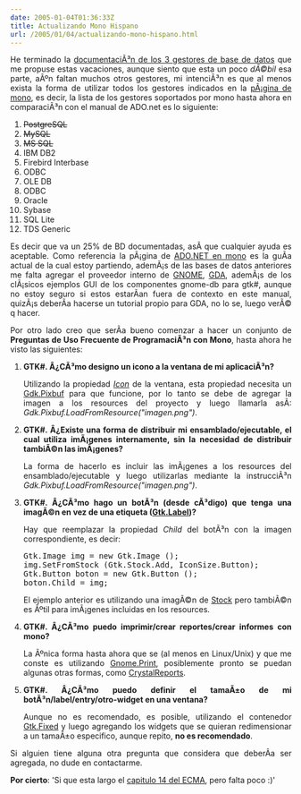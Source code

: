 ```yaml
---
date: 2005-01-04T01:36:33Z
title: Actualizando Mono Hispano
url: /2005/01/04/actualizando-mono-hispano.html
---
```


<div style="clear:both;"></div>
<p align="justify">He terminado la <a href="http://www.monohispano.org/tutoriales/ado.net">documentaciÃ³n de los 3 gestores de base de datos</a> que me propuse estas vacaciones, aunque siento que esta un poco <span style="font-style:italic;">dÃ©bil</span> esa parte, aÃºn faltan muchos otros gestores, mi intenciÃ³n es que al menos exista la forma de utilizar todos los gestores indicados en la <a href="http://www.mono-project.com/contributing/ado-net.html">pÃ¡gina de mono</a>, es decir, la lista de los gestores soportados por mono hasta ahora en comparaciÃ³n con el manual de ADO.net es lo siguiente:</p>
<ol>
<li><strike>PostgreSQL</strike></li>
<li><strike>MySQL</strike></li>
<li><strike>MS SQL</strike></li>
<li>IBM DB2</li>
<li>Firebird Interbase</li>
<li>ODBC</li>
<li>OLE DB</li>
<li>ODBC</li>
<li>Oracle</li>
<li>Sybase</li>
<li>SQL Lite</li>
<li>TDS Generic</li>
</ol>
<p align="justify">Es decir que va un 25% de BD documentadas, asÃ­ que cualquier ayuda es aceptable. Como referencia la pÃ¡gina de <a href="http://www.mono-project.com/contributing/ado-net.html">ADO.NET en mono</a> es la guÃ­a actual de la cual estoy partiendo, ademÃ¡s de las bases de datos anteriores me falta agregar el proveedor interno de <a href="http://www.gnome.org">GNOME</a>, <a href="http://www.gnome-db.org/docs/libgda/">GDA</a>, ademÃ¡s de los clÃ¡sicos ejemplos GUI de los componentes gnome-db para gtk#, aunque no estoy seguro si estos estarÃ­an fuera de contexto en este manual, quizÃ¡s deberÃ­a hacerse un tutorial propio para GDA, no lo se, luego verÃ© q hacer.</p>
<p align="justify">Por otro lado creo que serÃ­a bueno comenzar a hacer un conjunto de <span style="font-weight:bold;">Preguntas de Uso Frecuente de ProgramaciÃ³n con Mono</span>, hasta ahora he visto las siguientes:</p>
<ol>
<li>
<p align="justify"><span style="font-weight:bold;">GTK#. Â¿CÃ³mo designo un icono a la ventana de mi aplicaciÃ³n?</span></p>
<p align="justify">Utilizando la propiedad <span style="font-style:italic;"><a href="http://www.go-mono.com/docs/monodoc.ashx?link=P%3aGtk.Window.Icon">Icon</a></span> de la ventana, esta propiedad necesita un <a href="http://www.go-mono.com/docs/monodoc.ashx?link=T%3aGdk.Pixbuf">Gdk.Pixbuf</a> para que funcione, por lo tanto se debe de agregar la imagen a los resources del proyecto y luego llamarla asÃ­: <span style="font-style:italic;">Gdk.Pixbuf.LoadFromResource("imagen.png")</span>.</p>
</li>
<li>
<p align="justify"><span style="font-weight:bold;">GTK#. Â¿Existe una forma de distribuir mi ensamblado/ejecutable, el cual utiliza imÃ¡genes internamente, sin la necesidad de distribuir tambiÃ©n las imÃ¡genes?</span></p>
<p align="justify">La forma de hacerlo es incluir las imÃ¡genes a los resources del ensamblado/ejecutable y luego utilizarlas mediante la instrucciÃ³n <span style="font-style:italic;">Gdk.Pixbuf.LoadFromResource("imagen.png")</span>.</p>
</li>
<li>
<p align="justify"><span style="font-weight:bold;">GTK#. Â¿CÃ³mo hago un botÃ³n (desde cÃ³digo) que tenga una imagÃ©n en vez de una etiqueta (<a href="http://www.go-mono.com/docs/monodoc.ashx?link=T%3aGtk.Label">Gtk.Label</a>)?</span></p>
<p align="justify">Hay que reemplazar la propiedad <span style="font-style:italic;">Child</span> del botÃ³n con la imagen correspondiente, es decir:</p>
<pre>
Gtk.Image img = new Gtk.Image ();
img.SetFromStock (Gtk.Stock.Add, IconSize.Button);
Gtk.Button boton = new Gtk.Button ();
boton.Child = img;
</pre>
<p align="justify">El ejemplo anterior es utilizando una imagÃ©n de <a href="http://www.go-mono.com/docs/monodoc.ashx?link=T%3aGtk.Stock">Stock</a> pero tambiÃ©n es Ãºtil para imÃ¡genes incluidas en los resources.</p>
</li>
<li>
<p align="justify"><span style="font-weight:bold;">GTK#. Â¿CÃ³mo puedo imprimir/crear reportes/crear informes con mono?</span></p>
<p align="justify">La Ãºnica forma hasta ahora que se (al menos en Linux/Unix) y que me conste es utilizando <a href="http://http://www.go-mono.com/docs/index.aspx?link=T%3aGnome.Print">Gnome.Print</a>, posiblemente pronto se puedan algunas otras formas, como <a href="http://www.businessobjects.com/products/reporting/crystalreports/net/default.asp">CrystalReports</a>.</p>
</li>
<li>
<p align="justify"><span style="font-weight:bold;">GTK#. Â¿CÃ³mo puedo definir el tamaÃ±o de mi botÃ³n/label/entry/otro-widget en una ventana?</span></p>
<p align="justify">Aunque no es recomendado, es posible, utilizando el contenedor <a href="http://www.go-mono.com/docs/monodoc.ashx?link=T%3aGtk.Fixed">Gtk.Fixed</a> y luego agregando los widgets que se quieran redimensionar a un tamaÃ±o especifico, aunque repito, <span style="font-weight:bold;">no es recomendado</span>.</p>
</li>
</ol>
<p align="justify">Si alguien tiene alguna otra pregunta que considera que deberÃ­a ser agregada, no dude en contactarme.</p>
<p><span style="font-weight:bold;">Por cierto</span>: 'Si que esta largo el <a href="http://www.monohispano.org/ecma/">capitulo 14 del ECMA</a>, pero falta poco :)'</p>
<div style="clear:both; padding-bottom: 0.25em;"></div>
